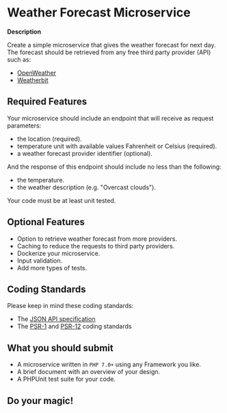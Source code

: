 # Weather Forecast Microservice

**Description**

Create a simple microservice that gives the weather forecast for next day.<br/>
The forecast should be retrieved from any free third party provider (API) such as:
- [OpenWeather](https://openweathermap.org/api)
- [Weatherbit](https://www.weatherbit.io/api)

## Required Features

Your microservice should include an endpoint that will receive as request parameters:
- the location (required).
- temperature unit with available values Fahrenheit or Celsius (required).
- a weather forecast provider identifier (optional).

And the response of this endpoint should include no less than the following:
- the temperature.
- the weather description (e.g. "Overcast clouds").

Your code must be at least unit tested.

## Optional Features
- Option to retrieve weather forecast from more providers.
- Caching to reduce the requests to third party providers.
- Dockerize your microservice.
- Input validation.
- Add more types of tests.

## Coding Standards

Please keep in mind these coding standards:
- The [JSON API specification](https://jsonapi.org/)
- The [PSR-1](https://www.php-fig.org/psr/psr-1/) and [PSR-12](https://www.php-fig.org/psr/psr-12/) coding standards

## What you should submit
- A microservice written in `PHP 7.0+` using any Framework you like.
- A brief document with an overview of your design.
- A PHPUnit test suite for your code.

## Do your magic!
